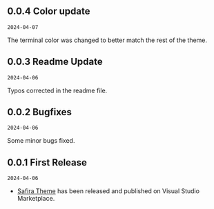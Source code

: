 ## 0.0.4 Color update

`2024-04-07`

The terminal color was changed to better match the rest of the theme.

## 0.0.3 Readme Update

`2024-04-06`

Typos corrected in the readme file.

## 0.0.2 Bugfixes

`2024-04-06`

Some minor bugs fixed.

## 0.0.1 First Release

`2024-04-06`

- [Safira Theme](https://marketplace.visualstudio.com/items?itemName=yinz.safira) has been released and published on Visual Studio Marketplace.
